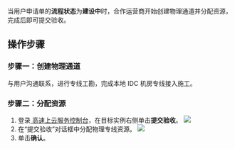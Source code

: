 当用户申请单的**流程状态**为**建设中**时，合作运营商开始创建物理通道并分配资源，完成后即可提交验收。

## 操作步骤
### 步骤一：创建物理通道
与用户沟通联系，进行专线工勘，完成本地 IDC 机房专线接入施工。

### 步骤二：分配资源
1. 登录[ 高速上云服务控制台](https://console.cloud.tencent.com/dc/cas)，在目标实例右侧单击**提交验收**。
![](https://main.qcloudimg.com/raw/3566c641fe0d4cbdca84fb3de8d2969b.png)
2. 在“提交验收”对话框中分配物理专线资源。
![](https://main.qcloudimg.com/raw/8eef855f83e63b2024a52e423829b7bd.png)
3. 单击**确认**。
